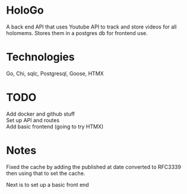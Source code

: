 # HoloGo

A back end API that uses Youtube API to track and store videos
for all holomems. Stores them in a postgres db for frontend use.

# Technologies

Go, Chi, sqlc, Postgresql, Goose, HTMX

# TODO

Add docker and github stuff  
Set up API and routes  
Add basic frontend (going to try HTMX)

# Notes

Fixed the cache by adding the published at date converted
to RFC3339 then using that to set the cache.

Next is to set up a basic front end
